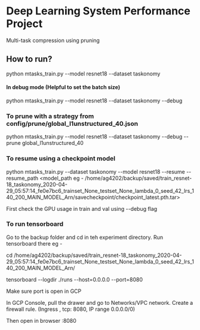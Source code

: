 # Deep Learning System Performance Project

Multi-task compression using pruning

## How to run?

python mtasks_train.py --model resnet18 --dataset taskonomy

#### In debug mode (Helpful to set the batch size)
python mtasks_train.py --model resnet18 --dataset taskonomy --debug

### To prune with a strategy from config/prune/global_l1unstructured_40.json
python mtasks_train.py --model resnet18 --dataset taskonomy --debug --prune global_l1unstructured_40

### To resume using a checkpoint model
python mtasks_train.py --dataset taskonomy --model resnet18 --resume --resume_path <model_path eg - /home/ag4202/backup/saved/train_resnet-18_taskonomy_2020-04-29_05:57:14_fe0e7bc6_trainset_None_testset_None_lambda_0_seed_42_lrs_140_200_MAIN_MODEL_Arn/savecheckpoint/checkpoint_latest.pth.tar>

First check the GPU usage in train and val using --debug flag

### To run tensorboard
Go to the backup folder and cd in teh experiment directory. Run tensorboard there
eg - 

cd /home/ag4202/backup/saved/train_resnet-18_taskonomy_2020-04-29_05:57:14_fe0e7bc6_trainset_None_testset_None_lambda_0_seed_42_lrs_140_200_MAIN_MODEL_Arn/

tensorboard --logdir ./runs --host=0.0.0.0 --port=8080

Make sure port is open in GCP

In GCP Console, pull the drawer and go to Networks/VPC network. Create a firewall rule. (Ingress , tcp: 8080, IP range 0.0.0.0/0)

Then open in browser <instance IP>
:8080

